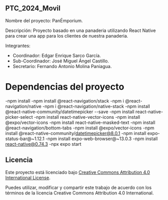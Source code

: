 ## PTC_2024_Movil
Nombre del proyecto: PanÉmporium.

Descripción:
Proyecto basado en una panaderia utilizando React Native para crear una app
para los clientes de nuestra panaderia.

Integrantes:
* Coordinador: Edgar Enrique Sarco García.
* Sub-Coordinador: José Miguel Ángel Castillo.
* Secretario: Fernando Antonio Molina Paniagua.


# Dependencias del proyecto

-npm install
-npm install @react-navigation/stack
-npm i @react-navigation/native
-npm i @react-navigation/native-stack
-npm install @react-native-community/datetimepicker --save
-npm install react-native-picker-select
-npm install react-native-vector-icons
-npm install @expo/vector-icons
-npm install react-native-masked-text
-npm install @react-navigation/bottom-tabs
-npm install @expo/vector-icons
-npm install @react-native-community/datetimepicker@8.0.1
-npm install expo-status-bar@~1.12.1
-npm install expo-web-browser@~13.0.3
-npm install react-native@0.74.3
-npx expo start

## Licencia

Este proyecto está licenciado bajo [Creative Commons Attribution 4.0 International License](https://creativecommons.org/licenses/by/4.0/legalcode).

Puedes utilizar, modificar y compartir este trabajo de acuerdo con los términos de la licencia Creative Commons Attribution 4.0 International.
